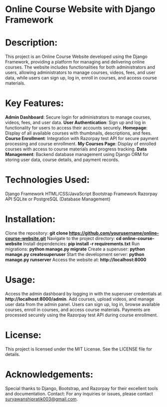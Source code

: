 
# Online Course Website with Django Framework

# Description:
This project is an Online Course Website developed using the Django Framework, providing a platform for managing and delivering online courses. The website includes functionalities for both administrators and users, allowing administrators to manage courses, videos, fees, and user data, while users can sign up, log in, enroll in courses, and access course materials.

# Key Features:

**Admin Dashboard**: Secure login for administrators to manage courses, videos, fees, and user data.
**User Authentication**: Sign up and log in functionality for users to access their accounts securely.
**Homepage**: Display of all available courses with thumbnails, descriptions, and fees.
**Course Enrollment**: Integration with Razorpay test API for secure payment processing and course enrollment.
**My Courses Page**: Display of enrolled courses with access to course materials and progress tracking.
**Data Management**: Backend database management using Django ORM for storing user data, course details, and payment records.

# Technologies Used:

Django Framework
HTML/CSS/JavaScript
Bootstrap Framework
Razorpay API
SQLite or PostgreSQL (Database Management)

# Installation:

Clone the repository: **git clone https://github.com/yourusername/online-course-website.git**
Navigate to the project directory: **cd online-course-website**
Install dependencies: **pip install -r requirements.txt**
Run migrations: **python manage.py migrate**
Create a superuser: **python manage.py createsuperuser**
Start the development server: **python manage.py runserver**
Access the website at: **http://localhost:8000**

# Usage:

Access the admin dashboard by logging in with the superuser credentials at **http://localhost:8000/admin**.
Add courses, upload videos, and manage user data from the admin panel.
Users can sign up, log in, browse available courses, enroll in courses, and access course materials.
Payments are processed securely using the Razorpay test API during course enrollment.

# License:
This project is licensed under the MIT License. See the LICENSE file for details.

# Acknowledgements:

Special thanks to Django, Bootstrap, and Razorpay for their excellent tools and documentation.
Contact:
For any inquiries or issues, please contact suryawanshipratik003@gmail.com.





